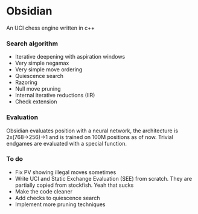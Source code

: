 # Obsidian
An UCI chess engine written in c++

### Search algorithm

* Iterative deepening with aspiration windows
* Very simple negamax
* Very simple move ordering
* Quiescence search
* Razoring
* Null move pruning
* Internal iterative reductions (IIR)
* Check extension

### Evaluation

Obsidian evaluates position with a neural network, the architecture is 2x(768->256)->1 and is trained on 100M positions as of now.
Trivial endgames are evaluated with a special function.

### To do
* Fix PV showing illegal moves sometimes
* Write UCI and Static Exchange Evaluation (SEE) from scratch. They are partially copied from stockfish. Yeah that sucks
* Make the code cleaner
* Add checks to quiescence search
* Implement more pruning techniques
